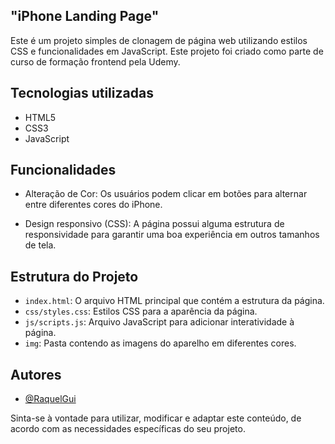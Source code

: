 ## "iPhone Landing Page"

Este é um projeto simples de clonagem de página web utilizando estilos CSS e funcionalidades em JavaScript. 
Este projeto foi criado como parte de curso de formação frontend pela Udemy.

## Tecnologias utilizadas

- HTML5
- CSS3
- JavaScript

## Funcionalidades

-   Alteração de Cor:
    Os usuários podem clicar em botões para alternar entre diferentes cores do iPhone.

- Design responsivo (CSS):
    A página possui alguma estrutura de responsividade para garantir uma boa experiência em outros tamanhos de tela.
    

## Estrutura do Projeto

- `index.html`: O arquivo HTML principal que contém a estrutura da página.
- `css/styles.css`: Estilos CSS para a aparência da página.
- `js/scripts.js`:  Arquivo JavaScript para adicionar interatividade à página.
- `img`: Pasta contendo as imagens do aparelho em diferentes cores.


## Autores

- [@RaquelGui](https://www.github.com/RaquelGui)

Sinta-se à vontade para utilizar, modificar e adaptar este conteúdo, de acordo com as necessidades específicas do seu projeto. 
